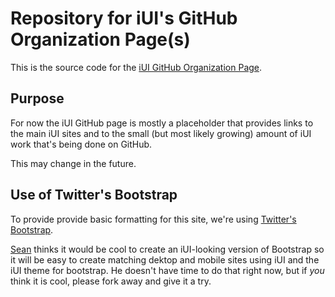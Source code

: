 Repository for iUI's GitHub Organization Page(s)
================================================

This is the source code for the [iUI GitHub Organization Page](http://iui.github.com).

Purpose
-------
For now the iUI GitHub page is mostly a placeholder that provides links to the main iUI sites and to the small (but most likely growing) amount of iUI work that's being done on GitHub.

This may change in the future.

Use of Twitter's Bootstrap
--------------------------
To provide provide basic formatting for this site, we're using [Twitter's Bootstrap](http://twitter.github.com/bootstrap/).

[Sean](http://github.com/msgilligan) thinks it would be cool to create an iUI-looking version of Bootstrap so it will be easy to create matching dektop and mobile sites using iUI and the iUI theme for bootstrap.  He doesn't have time to do that right now, but if *you* think it is cool, please fork away and give it a try.


